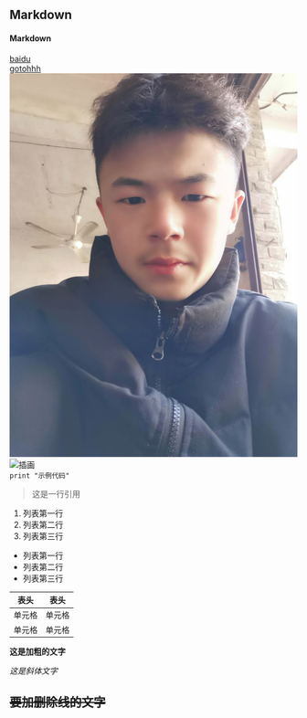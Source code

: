 ## Markdown
#### Markdown
[baidu](https://www.baidu.com)
<br>
[gotohhh](https://github.com/pll000/hello-world/edit/main/README.md)
<br>
![目录图片](https://github.com/pll000/hello-world/blob/main/ccc.jpg)
<br>
![插画](https://sgs-default.oss-cn-shanghai.aliyuncs.com/16022094315551602209432243.png)
<br>
`print "示例代码" ` 
>这是一行引用
1. 列表第一行
2. 列表第二行
3. 列表第三行

- 列表第一行
- 列表第二行
- 列表第三行

|  表头   | 表头  |
|  ----  | ----  |
| 单元格  | 单元格 |
| 单元格  | 单元格 |

**这是加粗的文字**

*这是斜体文字* 

~~要加删除线的文字~~
---
